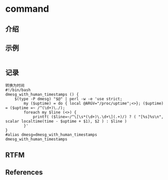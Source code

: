 
# command 

## 介绍


## 示例

```text

```

## 记录

   
    转换为时间
    #!/bin/bash
    dmesg_with_human_timestamps () {
        $(type -P dmesg) "$@" | perl -w -e 'use strict;
            my ($uptime) = do { local @ARGV="/proc/uptime";<>}; ($uptime) = ($uptime =~ /^(\d+)\./);
            foreach my $line (<>) {
                printf( ($line=~/^\[\s*(\d+)\.\d+\](.+)/) ? ( "[%s]%s\n", scalar localtime(time - $uptime + $1), $2 ) : $line )
            }'
    }
    #alias dmesg=dmesg_with_human_timestamps
    dmesg_with_human_timestamps


## RTFM



## References

